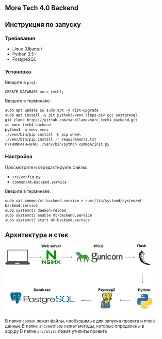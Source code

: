 ## More Tech 4.0 Backend

## Инструкция по запуску
### Требования

- Linux (Ubuntu)
- Python 3.5+
- PostgreSQL

### Установка
Введите в `psql`:

```
CREATE DATABASE more_tech4;
```

Введите в терминале:

```
sudo apt update && sudo apt -y dist-upgrade
sudo apt install -y git python3-venv libpq-dev gcc postgresql
git clone https://github.com/vahellame/more_tech4_backend.git
cd more_tech4_backend
python3 -m venv venv
./venv/bin/pip install -U pip wheel
./venv/bin/pip install -r requirements.txt
PYTHONPATH=$PWD ./venv/bin/python common/init.py
```


### Настройка

Просмотрите и отредактируйте файлы:
- `src/config.py`
- `common/mt-backend.service`

Введите в терминале:
```
sudo cat common/mt-backend.service > /usr/lib/systemd/system/mt-backend.service
sudo systemctl daemon-reload
sudo systemctl enable mt-backend.service
sudo systemctl start mt-backend.service
```

## Архитектура и стек

![Архитектура сервиса](common/sheme.jpg)

В папке `common` лежат файлы, необходимые для запуска проекта и mock данные
В папке `src/methods` лежат методы, которые определены в app.py
В папке `src/utils` лежат утилиты проекта
